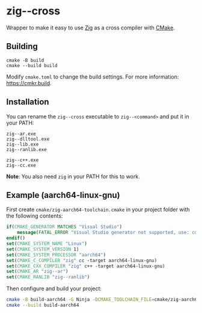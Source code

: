 # zig--cross

Wrapper to make it easy to use [Zig](https://ziglang.org) as a cross compiler with [CMake](https://cmake.org).

## Building

```
cmake -B build
cmake --build build
```

Modify `cmake.toml` to change the build settings. For more information: https://cmkr.build.

## Installation

You can rename the `zig--cross` executable to `zig--<command>` and put it in your PATH:

```
zig--ar.exe
zig--dlltool.exe
zig--lib.exe
zig--ranlib.exe

zig--c++.exe
zig--cc.exe
```

**Note**: You also need `zig` in your PATH for this to work.

## Example (aarch64-linux-gnu)

First create `cmake/zig-aarch64-toolchain.cmake` in your project folder with the following contents:

```cmake
if(CMAKE_GENERATOR MATCHES "Visual Studio")
    message(FATAL_ERROR "Visual Studio generator not supported, use: cmake -G Ninja")
endif()
set(CMAKE_SYSTEM_NAME "Linux")
set(CMAKE_SYSTEM_VERSION 1)
set(CMAKE_SYSTEM_PROCESSOR "aarch64")
set(CMAKE_C_COMPILER "zig" cc -target aarch64-linux-gnu)
set(CMAKE_CXX_COMPILER "zig" c++ -target aarch64-linux-gnu)
set(CMAKE_AR "zig--ar")
set(CMAKE_RANLIB "zig--ranlib")
```

Then configure and build your project:

```sh
cmake -B build-aarch64 -G Ninja -DCMAKE_TOOLCHAIN_FILE=cmake/zig-aarch64-toolchain.cmake
cmake --build build-aarch64
```